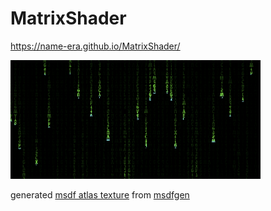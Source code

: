 # MatrixShader
https://name-era.github.io/MatrixShader/

<img src="/image.png" width="400px">

generated [msdf atlas texture](/atlas.png) from [msdfgen](https://github.com/Chlumsky/msdfgen)

